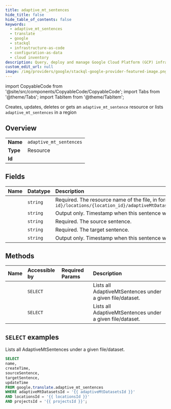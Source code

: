 ```yaml
---
title: adaptive_mt_sentences
hide_title: false
hide_table_of_contents: false
keywords:
  - adaptive_mt_sentences
  - translate
  - google
  - stackql
  - infrastructure-as-code
  - configuration-as-data
  - cloud inventory
description: Query, deploy and manage Google Cloud Platform (GCP) infrastructure and resources using SQL
custom_edit_url: null
image: /img/providers/google/stackql-google-provider-featured-image.png
---
```


import CopyableCode from '@site/src/components/CopyableCode/CopyableCode';
import Tabs from '@theme/Tabs';
import TabItem from '@theme/TabItem';

Creates, updates, deletes or gets an <code>adaptive_mt_sentence</code> resource or lists <code>adaptive_mt_sentences</code> in a region

## Overview
<table><tbody>
<tr><td><b>Name</b></td><td><code>adaptive_mt_sentences</code></td></tr>
<tr><td><b>Type</b></td><td>Resource</td></tr>
<tr><td><b>Id</b></td><td><CopyableCode code="google.translate.adaptive_mt_sentences" /></td></tr>
</tbody></table>

## Fields
| Name | Datatype | Description |
|:-----|:---------|:------------|
| <CopyableCode code="name" /> | `string` | Required. The resource name of the file, in form of `projects/{project-number-or-id}/locations/{location_id}/adaptiveMtDatasets/{dataset}/adaptiveMtFiles/{file}/adaptiveMtSentences/{sentence}` |
| <CopyableCode code="createTime" /> | `string` | Output only. Timestamp when this sentence was created. |
| <CopyableCode code="sourceSentence" /> | `string` | Required. The source sentence. |
| <CopyableCode code="targetSentence" /> | `string` | Required. The target sentence. |
| <CopyableCode code="updateTime" /> | `string` | Output only. Timestamp when this sentence was last updated. |

## Methods
| Name | Accessible by | Required Params | Description |
|:-----|:--------------|:----------------|:------------|
| <CopyableCode code="projects_locations_adaptive_mt_datasets_adaptive_mt_files_adaptive_mt_sentences_list" /> | `SELECT` | <CopyableCode code="adaptiveMtDatasetsId, adaptiveMtFilesId, locationsId, projectsId" /> | Lists all AdaptiveMtSentences under a given file/dataset. |
| <CopyableCode code="projects_locations_adaptive_mt_datasets_adaptive_mt_sentences_list" /> | `SELECT` | <CopyableCode code="adaptiveMtDatasetsId, locationsId, projectsId" /> | Lists all AdaptiveMtSentences under a given file/dataset. |

## `SELECT` examples

Lists all AdaptiveMtSentences under a given file/dataset.

```sql
SELECT
name,
createTime,
sourceSentence,
targetSentence,
updateTime
FROM google.translate.adaptive_mt_sentences
WHERE adaptiveMtDatasetsId = '{{ adaptiveMtDatasetsId }}'
AND locationsId = '{{ locationsId }}'
AND projectsId = '{{ projectsId }}'; 
```
